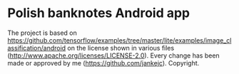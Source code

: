 # Polish banknotes Android app
The project is based on https://github.com/tensorflow/examples/tree/master/lite/examples/image_classification/android
on the license shown in various files (http://www.apache.org/licenses/LICENSE-2.0). 
Every change has been made or approved by me (https://github.com/jankejc).
Copyright.
